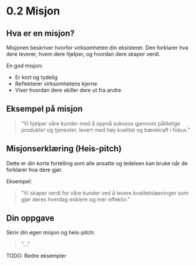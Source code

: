 # 0.2 Misjon

## Hva er en misjon?

Misjonen beskriver hvorfor virksomheten din eksisterer. Den forklarer hva dere leverer, hvem dere hjelper, og hvordan dere skaper verdi.

En god misjon:
- Er kort og tydelig
- Reflekterer virksomhetens kjerne
- Viser hvordan dere skiller dere ut fra andre

## Eksempel på misjon

> "Vi hjelper våre kunder med å oppnå suksess gjennom pålitelige produkter og tjenester, levert med høy kvalitet og bærekraft i fokus."

## Misjonserklæring (Heis-pitch)

Dette er din korte fortelling som alle ansatte og ledelsen kan bruke når de forklarer hva dere gjør.

Eksempel:

> "Vi skaper verdi for våre kunder ved å levere kvalitetsløsninger som gjør deres hverdag enklere og mer effektiv."

## Din oppgave

Skriv din egen misjon og heis-pitch:

> "..."


TODO: Bedre eksempler